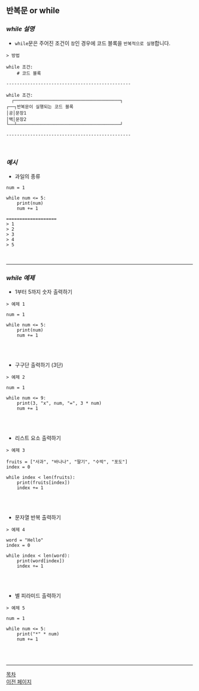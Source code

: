 ## **반복문 or while**

### ___while 설명___
- `while`문은 주어진 조건이 `참`인 경우에 코드 블록을 `반복적으로 실행`합니다.

```
> 방법

while 조건:
    # 코드 블록

-----------------------------------------------

while 조건:
  ┌────────────────────────────────────────┐
┌──┐반복문이 실행되는 코드 블록
│공│문장1
│백│문장2
└──┴───────────────────────────────────────┘

-----------------------------------------------
```
<br>

### ___예시___
- 과일의 종류

```
num = 1

while num <= 5:
    print(num)
    num += 1

===================
> 1
> 2
> 3
> 4
> 5
```
<br>

---

### ___while 예제___

- 1부터 5까지 숫자 출력하기

```
> 예제 1

num = 1

while num <= 5:
    print(num)
    num += 1
```
<br><br>

- 구구단 출력하기 (3단)

```
> 예제 2

num = 1

while num <= 9:
    print(3, "x", num, "=", 3 * num)
    num += 1
```
<br><br>
- 리스트 요소 출력하기

```
> 예제 3

fruits = ["사과", "바나나", "딸기", "수박", "포도"]
index = 0

while index < len(fruits):
    print(fruits[index])
    index += 1
```
<br><br>
- 문자열 반복 출력하기

```
> 예제 4

word = "Hello"
index = 0

while index < len(word):
    print(word[index])
    index += 1
```
<br><br>
- 별 피라미드 출력하기

```
> 예제 5

num = 1

while num <= 5:
    print("*" * num)
    num += 1
```
<br><br>

---
<!--목차 & 다음으로 페이지 이동-->
[목차](https://github.com/Devcurve/Python/blob/main/README.md)<br>
[이전 페이지](https://github.com/Devcurve/Python/blob/main/Chapter_2/Operators.md)<br>
<!--[다음 페이지](https://github.com/Devcurve/Python/blob/main/Chapter_2/.md)-->
